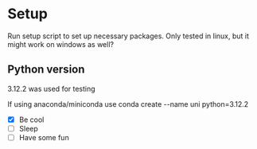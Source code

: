 # Setup 
Run setup script to set up necessary packages. Only tested in linux, but it might work on windows as well?

## Python version
3.12.2 was used for testing

If using anaconda/miniconda use
conda create --name uni python=3.12.2


- [x] Be cool
- [ ] Sleep
- [ ] Have some fun
